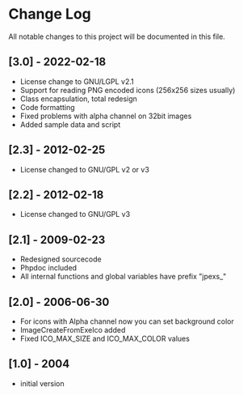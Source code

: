 # Change Log
All notable changes to this project will be documented in this file.

## [3.0] - 2022-02-18
 - License change to GNU/LGPL v2.1
 - Support for reading PNG encoded icons (256x256 sizes usually)
 - Class encapsulation, total redesign
 - Code formatting
 - Fixed problems with alpha channel on 32bit images
 - Added sample data and script

## [2.3] - 2012-02-25
 - License changed to GNU/GPL v2 or v3

## [2.2] - 2012-02-18
 - License changed to GNU/GPL v3

## [2.1] - 2009-02-23
  - Redesigned sourcecode
  - Phpdoc included
  - All internal functions and global variables have prefix "jpexs_"

## [2.0] - 2006-06-30
 - For icons with Alpha channel now you can set background color
 - ImageCreateFromExeIco added
 - Fixed ICO_MAX_SIZE and ICO_MAX_COLOR values

## [1.0] - 2004
 - initial version
